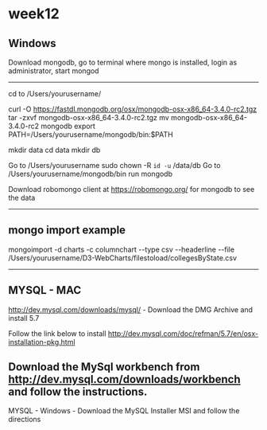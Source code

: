 # week12

Windows
--------------------------------------
Download mongodb, go to terminal where mongo is installed, login as administrator, start mongod 

----------------------------------------------------------------------
cd to /Users/yourusername/

curl -O https://fastdl.mongodb.org/osx/mongodb-osx-x86_64-3.4.0-rc2.tgz
tar -zxvf mongodb-osx-x86_64-3.4.0-rc2.tgz
mv mongodb-osx-x86_64-3.4.0-rc2 mongodb
export PATH=/Users/yourusername/mongodb/bin:$PATH

mkdir data
cd data
mkdir db

Go to /Users/yourusername
sudo chown -R `id -u` /data/db
Go to /Users/yourusername/mongodb/bin
run mongodb


Download robomongo client at https://robomongo.org/ for mongodb to see the data

-------------------------------------------------------------------------------------------------------
mongo import example
--------------------------------
mongoimport -d charts -c columnchart --type csv --headerline --file /Users/yourusername/D3-WebCharts/filestoload/collegesByState.csv

--------------------------------------------------------------
MYSQL - MAC
------------------------------------------
http://dev.mysql.com/downloads/mysql/ - Download the DMG Archive and install 5.7

Follow the link below to install
http://dev.mysql.com/doc/refman/5.7/en/osx-installation-pkg.html

Download the MySql workbench from http://dev.mysql.com/downloads/workbench and follow the instructions.
-------------------------------------------------------------------------------------

MYSQL - Windows - Download the MySQL Installer MSI and follow the directions
